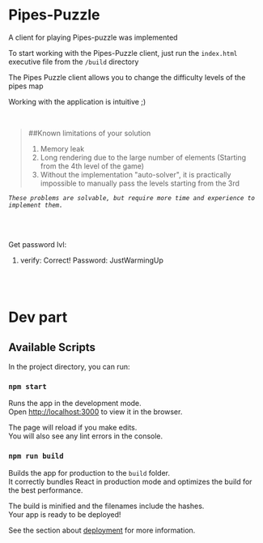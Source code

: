 # Pipes-Puzzle

A client for playing Pipes-puzzle was implemented

To start working with the Pipes-Puzzle client, just run the <code>index.html</code> executive file from the <code>/build</code> directory

The Pipes Puzzle client allows you to change the difficulty levels of the pipes map

Working with the application is intuitive ;)

<br>

> ##Known limitations of your solution <br>
> 1) Memory leak 
> 2) Long rendering due to the large number of elements (Starting from the 4th level of the game)
> 3) Without the implementation "auto-solver", it is practically impossible to manually pass the levels starting from the 3rd

_`These problems are solvable, but require more time and experience to implement them.`_

<br>
<br>

Get password lvl: 
1. verify: Correct! Password: JustWarmingUp

<br>
<br>
 
# Dev part

## Available Scripts

In the project directory, you can run:

### `npm start`

Runs the app in the development mode.\
Open [http://localhost:3000](http://localhost:3000) to view it in the browser.

The page will reload if you make edits.\
You will also see any lint errors in the console.
 
### `npm run build`

Builds the app for production to the `build` folder.\
It correctly bundles React in production mode and optimizes the build for the best performance.

The build is minified and the filenames include the hashes.\
Your app is ready to be deployed!

See the section about [deployment](https://facebook.github.io/create-react-app/docs/deployment) for more information.

 
 
